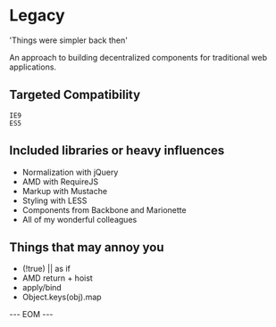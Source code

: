# Legacy

'Things were simpler back then'

An approach to building decentralized components for traditional web applications.

## Targeted Compatibility
    IE9
    ES5

## Included libraries or heavy influences
- Normalization with jQuery
- AMD with RequireJS
- Markup with Mustache
- Styling with LESS
- Components from Backbone and Marionette
- All of my wonderful colleagues

## Things that may annoy you
- (!true) || as if
- AMD return + hoist
- apply/bind
- Object.keys(obj).map

--- EOM ---
